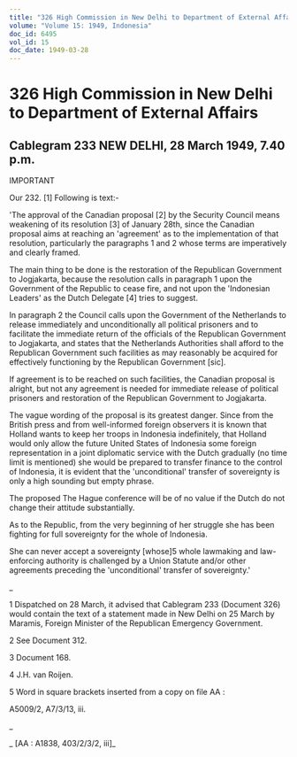 ```yaml
---
title: "326 High Commission in New Delhi to Department of External Affairs"
volume: "Volume 15: 1949, Indonesia"
doc_id: 6495
vol_id: 15
doc_date: 1949-03-28
---
```


# 326 High Commission in New Delhi to Department of External Affairs

## Cablegram 233 NEW DELHI, 28 March 1949, 7.40 p.m.

IMPORTANT

Our 232. [1] Following is text:-

'The approval of the Canadian proposal [2] by the Security Council means weakening of its resolution [3] of January 28th, since the Canadian proposal aims at reaching an 'agreement' as to the implementation of that resolution, particularly the paragraphs 1 and 2 whose terms are imperatively and clearly framed.

The main thing to be done is the restoration of the Republican Government to Jogjakarta, because the resolution calls in paragraph 1 upon the Government of the Republic to cease fire, and not upon the 'Indonesian Leaders' as the Dutch Delegate [4] tries to suggest.

In paragraph 2 the Council calls upon the Government of the Netherlands to release immediately and unconditionally all political prisoners and to facilitate the immediate return of the officials of the Republican Government to Jogjakarta, and states that the Netherlands Authorities shall afford to the Republican Government such facilities as may reasonably be acquired for effectively functioning by the Republican Government [sic].

If agreement is to be reached on such facilities, the Canadian proposal is alright, but not any agreement is needed for immediate release of political prisoners and restoration of the Republican Government to Jogjakarta.

The vague wording of the proposal is its greatest danger. Since from the British press and from well-informed foreign observers it is known that Holland wants to keep her troops in Indonesia indefinitely, that Holland would only allow the future United States of Indonesia some foreign representation in a joint diplomatic service with the Dutch gradually (no time limit is mentioned) she would be prepared to transfer finance to the control of Indonesia, it is evident that the 'unconditional' transfer of sovereignty is only a high sounding but empty phrase.

The proposed The Hague conference will be of no value if the Dutch do not change their attitude substantially.

As to the Republic, from the very beginning of her struggle she has been fighting for full sovereignty for the whole of Indonesia.

She can never accept a sovereignty [whose]5 whole lawmaking and law-enforcing authority is challenged by a Union Statute and/or other agreements preceding the 'unconditional' transfer of sovereignty.'

_

1 Dispatched on 28 March, it advised that Cablegram 233 (Document 326) would contain the text of a statement made in New Delhi on 25 March by Maramis, Foreign Minister of the Republican Emergency Government.

2 See Document 312.

3 Document 168.

4 J.H. van Roijen.

5 Word in square brackets inserted from a copy on file AA :

A5009/2, A7/3/13, iii.

_

_ [AA : A1838, 403/2/3/2, iii]_
